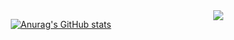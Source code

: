 <div style="display: flex; justify-content: space-around;">
<!--   <a href="https://github.com/jiisuniui/github-readme-stats">
    <img src="https://github-readme-stats.vercel.app/api?username=jiisuniui" />
  </a> -->
  
  [![Anurag's GitHub stats](https://github-readme-stats-git-masterorgs-github-readme-stats-team.vercel.app/api?username=jiisuniui&include_orgs=true)](https://github.com/jiisuniui/github-readme-stats)
  
  <a href="https://github.com/jiisuniui/github-readme-stats">
    <img src="https://github-readme-stats.vercel.app/api/top-langs/?username=jiisuniui" />
  </a>
</div>

<!--
**jiisuniui/jiisuniui** is a ✨ _special_ ✨ repository because its `README.md` (this file) appears on your GitHub profile.

Here are some ideas to get you started:

- 🔭 I’m currently working on ...
- 🌱 I’m currently learning ...
- 👯 I’m looking to collaborate on ...
- 🤔 I’m looking for help with ...
- 💬 Ask me about ...
- 📫 How to reach me: ...
- 😄 Pronouns: ...
- ⚡ Fun fact: ...
-->
